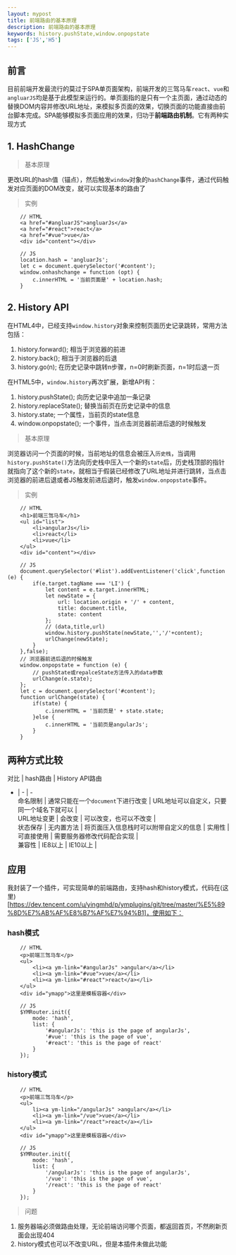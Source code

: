 ```yaml
---
layout: mypost
title: 前端路由的基本原理
description: 前端路由的基本原理
keywords: history.pushState,window.onpopstate
tags: ['JS','H5']
---
```


## 前言
目前前端开发最流行的莫过于SPA单页面架构，前端开发的三驾马车`react`、`vue`和`angluarJS`均是基于此模型来运行的。单页面指的是只有一个主页面，通过动态的替换DOM内容并修改URL地址，来模拟多页面的效果，切换页面的功能直接由前台脚本完成。SPA能够模拟多页面应用的效果，归功于**前端路由机制**。它有两种实现方式
## 1. HashChange
> 基本原理

更改URL的hash值（锚点），然后触发`window`对象的`hashChange`事件，通过代码触发对应页面的DOM改变，就可以实现基本的路由了

> 实例


```
    // HTML 
    <a href="#angluarJS">angluarJs</a>
    <a href="#react">react</a>
    <a href="#vue">vue</a>
    <div id="content"></div>

    // JS
    location.hash = 'angluarJs';
    let c = document.querySelector('#content');
    window.onhashchange = function (opt) {
        c.innerHTML = '当前页面是' + location.hash;
    }
```

## 2. History API
在HTML4中，已经支持`window.history`对象来控制页面历史记录跳转，常用方法包括：
1. history.forward(); 相当于浏览器的前进
2. history.back(); 相当于浏览器的后退
3. history.go(n); 在历史记录中跳转n步骤，n=0时刷新页面，n=1时后退一页
           
在HTML5中，`window.history`再次扩展，新增API有：
1. history.pushState();  向历史记录中追加一条记录
2. history.replaceState(); 替换当前页在历史记录中的信息
3. history.state; 一个属性，当前页的state信息
4. window.onpopstate(); 一个事件，当点击浏览器前进后退的时候触发

> 基本原理

浏览器访问一个页面的时候，当前地址的信息会被压入`历史栈`，当调用`history.pushState()`方法向历史栈中压入一个新的`state`后，历史栈顶部的指针就指向了这个新的`state`，就相当于假装已经修改了URL地址并进行跳转，当点击浏览器的前进后退或者JS触发前进后退时，触发`window.onpopstate`事件。

> 实例


```
    // HTML
    <h1>前端三驾马车</h1>
    <ul id="list">
        <li>angularJs</li>
        <li>react</li>
        <li>vue</li>
    </ul>
    <div id="content"></div>

    // JS
    document.querySelector('#list').addEventListener('click',function (e) {
        if(e.target.tagName === 'LI') {
            let content = e.target.innerHTML;
            let newState = {
                url: location.origin + '/' + content,
                title: document.title,
                state: content
            };
            // (data,title,url)
            window.history.pushState(newState,'','/'+content);
            urlChange(newState);
        }
    },false);
    // 浏览器前进后退的时候触发
    window.onpopstate = function (e) {
        // pushState或repalceState方法传入的data参数
        urlChange(e.state);
    };
    let c = document.querySelector('#content');
    function urlChange(state) {
        if(state) {
            c.innerHTML = '当前页是' + state.state;
        }else {
            c.innerHTML = '当前页是angularJs';
        }
    }
```

## 两种方式比较

对比 | hash路由 | History API路由
- | - | -           
命名限制 | 通常只能在一个`document`下进行改变 | URL地址可以自定义，只要同一个域名下就可以 |         
URL地址变更 | 会改变 | 可以改变，也可以不改变 |      
状态保存 | 无内置方法 | 将页面压入信息栈时可以附带自定义的信息 | 
实用性 | 可直接使用 | 需要服务器修改代码配合实现 |            
兼容性 | IE8以上 | IE10以上 |
     
## 应用

我封装了一个插件，可实现简单的前端路由，支持hash和history模式，代码在(这里)[https://dev.tencent.com/u/yingmhd/p/ymplugins/git/tree/master/%E5%89%8D%E7%AB%AF%E8%B7%AF%E7%94%B1]，使用如下：


              
### hash模式

```
    // HTML
    <p>前端三驾马车</p>
    <ul>
        <li><a ym-link="#angularJs" >angular</a></li>
        <li><a ym-link="#vue">vue</a></li>
        <li><a ym-link="#react">react</a></li>
    </ul>
    <div id="ymapp">这里是模板容器</div>
    
    // JS
    $YMRouter.init({
        mode: 'hash',
        list: {
            '#angularJs': 'this is the page of angularJs',
            '#vue': 'this is the page of vue',
            '#react': 'this is the page of react'
        }
    });
```

### history模式

```
    // HTML
    <p>前端三驾马车</p>
    <ul>
        li><a ym-link="/angularJs" >angular</a></li>
        <li><a ym-link="/vue">vue</a></li>
        <li><a ym-link="/react">react</a></li>
    </ul>
    <div id="ymapp">这里是模板容器</div>
    
    // JS
    $YMRouter.init({
        mode: 'hash',
        list: {
            '/angularJs': 'this is the page of angularJs',
            '/vue': 'this is the page of vue',
            '/react': 'this is the page of react'
        }
    });
```
> 问题


1. 服务器端必须做路由处理，无论前端访问哪个页面，都返回首页，不然刷新页面会出现404
2. history模式也可以不改变URL，但是本插件未做此功能 


